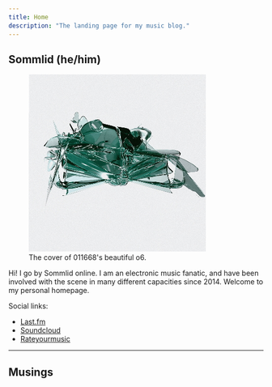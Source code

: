 ```yaml
---
title: Home
description: "The landing page for my music blog."
---
```


## Sommlid (he/him)
<p style="text-align: center;">
  <figure>
    <img src="/images/o6.jpg" alt="o6" float="right">
    <figcaption>The cover of 011668's beautiful o6.</figcaption>
  </figure>
</p>
  
Hi! I go by Sommlid online. I am an electronic music fanatic, and have been involved with the scene in many different capacities since 2014. Welcome to my personal homepage.

Social links:
- [Last.fm](https://www.last.fm/user/sommlid "last.fm")
- [Soundcloud](https://soundcloud.com/sommlid "Soundcloud")
- [Rateyourmusic](https://rateyourmusic.com/~Fjuture "Rateyourmusic")

---

## Musings
